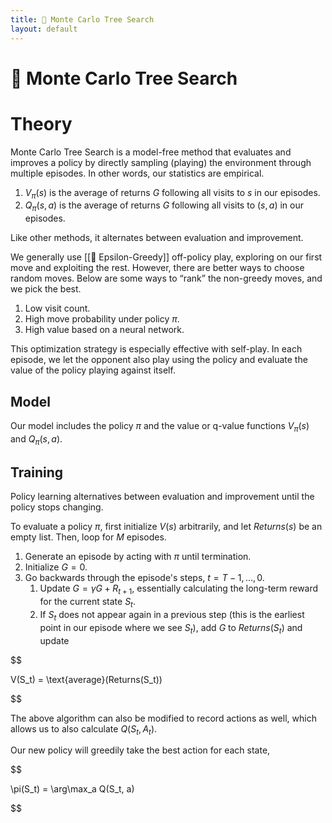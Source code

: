```yaml
---
title: 🎲 Monte Carlo Tree Search
layout: default
---
```


# 🎲 Monte Carlo Tree Search

# Theory
Monte Carlo Tree Search is a model-free method that evaluates and improves a policy by directly sampling (playing) the environment through multiple episodes. In other words, our statistics are empirical.
1. $V_\pi(s)$ is the average of returns $G$ following all visits to $s$ in our episodes.
2. $Q_\pi(s, a)$ is the average of returns $G$ following all visits to $(s, a)$ in our episodes.

Like other methods, it alternates between evaluation and improvement.

We generally use [[🧧 Epsilon-Greedy]] off-policy play, exploring on our first move and exploiting the rest. However, there are better ways to choose random moves. Below are some ways to “rank” the non-greedy moves, and we pick the best.
1. Low visit count.
2. High move probability under policy $\pi$.
3. High value based on a neural network.

This optimization strategy is especially effective with self-play. In each episode, we let the opponent also play using the policy and evaluate the value of the policy playing against itself.

## Model
Our model includes the policy $\pi$ and the value or q-value functions $V_\pi(s)$ and $Q_{\pi}(s, a)$.

## Training
Policy learning alternatives between evaluation and improvement until the policy stops changing.

To evaluate a policy $\pi$, first initialize $V(s)$ arbitrarily, and let $Returns(s)$ be an empty list. Then, loop for $M$ episodes.
1. Generate an episode by acting with $\pi$ until termination.
2. Initialize $G = 0$.
3. Go backwards through the episode's steps, $t = T-1, \ldots, 0$.
	1. Update $G = \gamma G + R_{t+1}$, essentially calculating the long-term reward for the current state $S_t$.
	2. If $S_t$ does not appear again in a previous step (this is the earliest point in our episode where we see $S_t$), add $G$ to $Returns(S_t)$ and update 

$$

V(S_t) = \text{average}(Returns(S_t))

$$

The above algorithm can also be modified to record actions as well, which allows us to also calculate $Q(S_t, A_t)$.

Our new policy will greedily take the best action for each state, 

$$

\pi(S_t) = \arg\max_a Q(S_t, a)

$$

